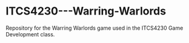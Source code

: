 # ITCS4230---Warring-Warlords
Repository for the Warring Warlords game used in the ITCS4230 Game Development class. 
